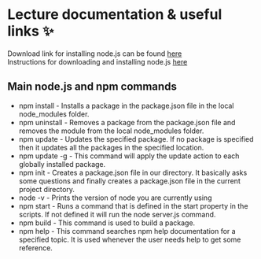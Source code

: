 # Lecture documentation & useful links ✨

Download link for installing node.js can be found [here](https://nodejs.org/en/download/)\
Instructions for downloading and installing node.js [here](https://docs.npmjs.com/downloading-and-installing-node-js-and-npm
)

## Main node.js and npm commands
- npm install - Installs a package in the package.json file in the local node_modules folder.
- npm uninstall - Removes a package from the package.json file and removes the module from the local node_modules folder.
- npm update - Updates the specified package. If no package is specified then it updates all the packages in the specified location.
- npm update -g - This command will apply the update action to each globally installed package.
- npm init - Creates a package.json file in our directory. It basically asks some questions and finally creates a package.json file in the current project directory.
- node -v - Prints the version of node you are currently using
- npm start - Runs a command that is defined in the start property in the scripts. If not defined it will run the node server.js command.
- npm build - This command is used to build a package.
- npm help - This command searches npm help documentation for a specified topic. It is used whenever the user needs help to get some reference.
